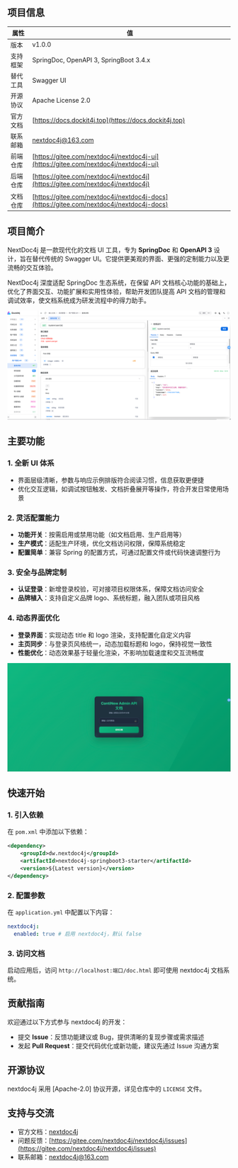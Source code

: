 ## 项目信息
| 属性                | 值                                                                 |
| ------------------- | ------------------------------------------------------------------ |
| 版本                | v1.0.0                                                            |
| 支持框架            | SpringDoc, OpenAPI 3, SpringBoot 3.4.x                            |
| 替代工具            | Swagger UI                                                         |
| 开源协议            | Apache License 2.0                                                |
| 官方文档            | [https://docs.dockit4j.top](https://docs.dockit4j.top)           |
| 联系邮箱            | nextdoc4j@163.com                                                |
| 前端仓库            | [https://gitee.com/nextdoc4j/nextdoc4j-ui](https://gitee.com/nextdoc4j/nextdoc4j-ui) |
| 后端仓库            | [https://gitee.com/nextdoc4j/nextdoc4j](https://gitee.com/nextdoc4j/nextdoc4j) |
| 文档仓库            | [https://gitee.com/nextdoc4j/nextdoc4j-docs](https://gitee.com/nextdoc4j/nextdoc4j-docs) |

## 项目简介
NextDoc4j 是一款现代化的文档 UI 工具，专为 **SpringDoc** 和 **OpenAPI 3** 设计，旨在替代传统的 Swagger UI。它提供更美观的界面、更强的定制能力以及更流畅的交互体验。

NextDoc4j 深度适配 SpringDoc 生态系统，在保留 API 文档核心功能的基础上，优化了界面交互、功能扩展和实用性体验，帮助开发团队提高 API 文档的管理和调试效率，使文档系统成为研发流程中的得力助手。

![NextDoc4j 主界面效果](.image/interface/主界面.png)

## 主要功能
### 1. 全新 UI 体系
- 界面层级清晰，参数与响应示例排版符合阅读习惯，信息获取更便捷
- 优化交互逻辑，如调试按钮触发、文档折叠展开等操作，符合开发日常使用场景

### 2. 灵活配置能力
- **功能开关**：按需启用或禁用功能（如文档启用、生产启用等）
- **生产模式**：适配生产环境，优化文档访问权限，保障系统稳定
- **配置简单**：兼容 Spring 的配置方式，可通过配置文件或代码快速调整行为

### 3. 安全与品牌定制
- **认证登录**：新增登录校验，可对接项目权限体系，保障文档访问安全
- **品牌植入**：支持自定义品牌 logo、系统标题，融入团队或项目风格

### 4. 动态界面优化
- **登录界面**：实现动态 title 和 logo 渲染，支持配置化自定义内容
- **主页同步**：与登录页风格统一，动态加载标题和 logo，保持视觉一致性
- **性能优化**：动态效果基于轻量化渲染，不影响加载速度和交互流畅度

![登录界面效果](.image/interface/登录.png)

## 快速开始
### 1. 引入依赖
在 `pom.xml` 中添加以下依赖：
```xml
<dependency>
    <groupId>dw.nextdoc4j</groupId>
    <artifactId>nextdoc4j-springboot3-starter</artifactId>
    <version>${Latest version}</version>
</dependency>
```

### 2. 配置参数
在 `application.yml` 中配置以下内容：
```yaml
nextdoc4j:
  enabled: true # 启用 nextdoc4j，默认 false
```

### 3. 访问文档
启动应用后，访问 `http://localhost:端口/doc.html` 即可使用 nextdoc4j 文档系统。

## 贡献指南
欢迎通过以下方式参与 nextdoc4j 的开发：
- 提交 **Issue**：反馈功能建议或 Bug，提供清晰的复现步骤或需求描述
- 发起 **Pull Request**：提交代码优化或新功能，建议先通过 Issue 沟通方案

## 开源协议
nextdoc4j 采用 [Apache-2.0] 协议开源，详见仓库中的 `LICENSE` 文件。

## 支持与交流
- 官方文档：[nextdoc4j](https://docs.dockit4j.top)
- 问题反馈：[https://gitee.com/nextdoc4j/nextdoc4j/issues](https://gitee.com/nextdoc4j/nextdoc4j/issues)
- 联系邮箱：nextdoc4j@163.com